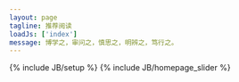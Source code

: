 ```yaml
---
layout: page
tagline: 推荐阅读
loadJs: ['index']
message: 博学之，审问之，慎思之，明辨之，笃行之。
---
```

{% include JB/setup %}
{% include JB/homepage_slider %}